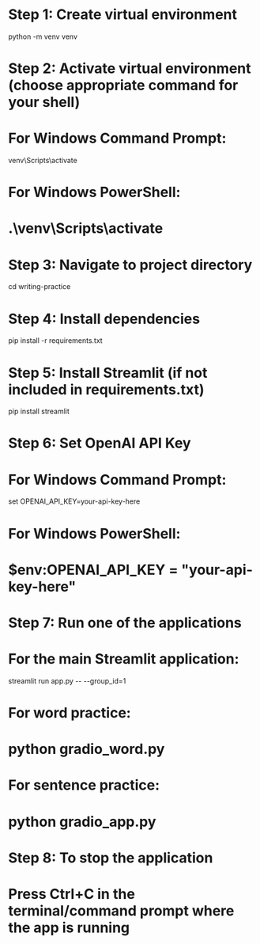 # Step 1: Create virtual environment
python -m venv venv

# Step 2: Activate virtual environment (choose appropriate command for your shell)
# For Windows Command Prompt:
venv\Scripts\activate
# For Windows PowerShell:
# .\venv\Scripts\activate

# Step 3: Navigate to project directory
cd writing-practice

# Step 4: Install dependencies
pip install -r requirements.txt

# Step 5: Install Streamlit (if not included in requirements.txt)
pip install streamlit

# Step 6: Set OpenAI API Key
# For Windows Command Prompt:
set OPENAI_API_KEY=your-api-key-here
# For Windows PowerShell:
# $env:OPENAI_API_KEY = "your-api-key-here"

# Step 7: Run one of the applications
# For the main Streamlit application:
streamlit run app.py -- --group_id=1
# For word practice:
# python gradio_word.py
# For sentence practice:
# python gradio_app.py

# Step 8: To stop the application
# Press Ctrl+C in the terminal/command prompt where the app is running

